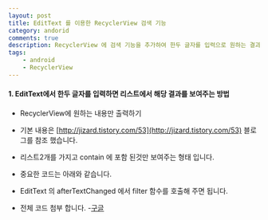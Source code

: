 ```yaml
---
layout: post
title: EditText 를 이용한 RecyclerView 검색 기능
category: andorid
comments: true
description: RecyclerView 에 검색 기능을 추가하여 한두 글자를 입력으로 원하는 결과만 확인 하는 방법
tags:
    - android
    - RecyclerView     
---
```




#### 1. EditText에서 한두 글자를 입력하면 리스트에서 해당 결과를 보여주는 방법

  - RecyclerView에 원하는 내용만 출력하기
  - 기본 내용은 [http://jizard.tistory.com/53](http://jizard.tistory.com/53) 블로그를 참조 했습니다.
  - 리스트2개를 가지고  contain 에 포함 된것만 보여주는 형태 입니다.
  - 중요한 코드는 아래와 같습니다.
    <script src="https://gist.github.com/pyeongho/fbe79093772cfa1b62fc3f97659bdaed.js"></script>

  - EditText 의 afterTextChanged 에서 filter 함수를 호출해 주면 됩니다.  
  - 전체 코드 첨부 합니다.
      -[구글](/assets/zip/post/ListViewSearch.zip)

